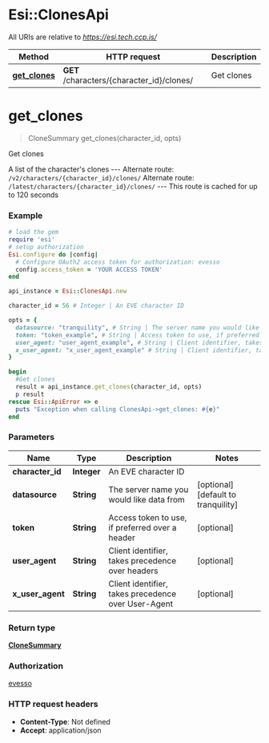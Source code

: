 # Esi::ClonesApi

All URIs are relative to *https://esi.tech.ccp.is/*

Method | HTTP request | Description
------------- | ------------- | -------------
[**get_clones**](ClonesApi.md#get_clones) | **GET** /characters/{character_id}/clones/ | Get clones


# **get_clones**
> CloneSummary get_clones(character_id, opts)

Get clones

A list of the character's clones  ---  Alternate route: `/v2/characters/{character_id}/clones/`  Alternate route: `/latest/characters/{character_id}/clones/`   ---  This route is cached for up to 120 seconds

### Example
```ruby
# load the gem
require 'esi'
# setup authorization
Esi.configure do |config|
  # Configure OAuth2 access token for authorization: evesso
  config.access_token = 'YOUR ACCESS TOKEN'
end

api_instance = Esi::ClonesApi.new

character_id = 56 # Integer | An EVE character ID

opts = { 
  datasource: "tranquility", # String | The server name you would like data from
  token: "token_example", # String | Access token to use, if preferred over a header
  user_agent: "user_agent_example", # String | Client identifier, takes precedence over headers
  x_user_agent: "x_user_agent_example" # String | Client identifier, takes precedence over User-Agent
}

begin
  #Get clones
  result = api_instance.get_clones(character_id, opts)
  p result
rescue Esi::ApiError => e
  puts "Exception when calling ClonesApi->get_clones: #{e}"
end
```

### Parameters

Name | Type | Description  | Notes
------------- | ------------- | ------------- | -------------
 **character_id** | **Integer**| An EVE character ID | 
 **datasource** | **String**| The server name you would like data from | [optional] [default to tranquility]
 **token** | **String**| Access token to use, if preferred over a header | [optional] 
 **user_agent** | **String**| Client identifier, takes precedence over headers | [optional] 
 **x_user_agent** | **String**| Client identifier, takes precedence over User-Agent | [optional] 

### Return type

[**CloneSummary**](CloneSummary.md)

### Authorization

[evesso](../../new/README.md#evesso)

### HTTP request headers

 - **Content-Type**: Not defined
 - **Accept**: application/json



